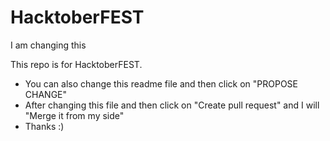 # HacktoberFEST

I am changing this

This repo is for HacktoberFEST.
* You can also change this readme file and then click on "PROPOSE CHANGE" 
* After changing this file and then click on "Create pull request" and I will "Merge it from my side"
* Thanks :)
